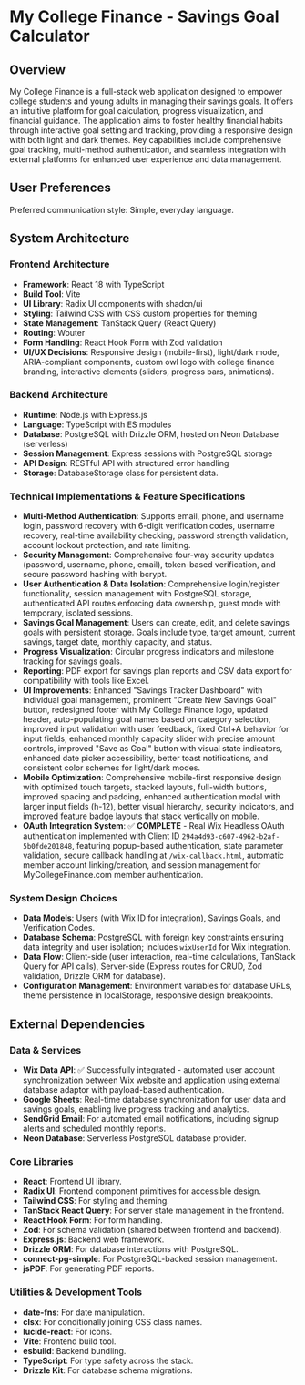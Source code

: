 # My College Finance - Savings Goal Calculator

## Overview
My College Finance is a full-stack web application designed to empower college students and young adults in managing their savings goals. It offers an intuitive platform for goal calculation, progress visualization, and financial guidance. The application aims to foster healthy financial habits through interactive goal setting and tracking, providing a responsive design with both light and dark themes. Key capabilities include comprehensive goal tracking, multi-method authentication, and seamless integration with external platforms for enhanced user experience and data management.

## User Preferences
Preferred communication style: Simple, everyday language.

## System Architecture

### Frontend Architecture
- **Framework**: React 18 with TypeScript
- **Build Tool**: Vite
- **UI Library**: Radix UI components with shadcn/ui
- **Styling**: Tailwind CSS with CSS custom properties for theming
- **State Management**: TanStack Query (React Query)
- **Routing**: Wouter
- **Form Handling**: React Hook Form with Zod validation
- **UI/UX Decisions**: Responsive design (mobile-first), light/dark mode, ARIA-compliant components, custom owl logo with college finance branding, interactive elements (sliders, progress bars, animations).

### Backend Architecture
- **Runtime**: Node.js with Express.js
- **Language**: TypeScript with ES modules
- **Database**: PostgreSQL with Drizzle ORM, hosted on Neon Database (serverless)
- **Session Management**: Express sessions with PostgreSQL storage
- **API Design**: RESTful API with structured error handling
- **Storage**: DatabaseStorage class for persistent data.

### Technical Implementations & Feature Specifications
- **Multi-Method Authentication**: Supports email, phone, and username login, password recovery with 6-digit verification codes, username recovery, real-time availability checking, password strength validation, account lockout protection, and rate limiting.
- **Security Management**: Comprehensive four-way security updates (password, username, phone, email), token-based verification, and secure password hashing with bcrypt.
- **User Authentication & Data Isolation**: Comprehensive login/register functionality, session management with PostgreSQL storage, authenticated API routes enforcing data ownership, guest mode with temporary, isolated sessions.
- **Savings Goal Management**: Users can create, edit, and delete savings goals with persistent storage. Goals include type, target amount, current savings, target date, monthly capacity, and status.
- **Progress Visualization**: Circular progress indicators and milestone tracking for savings goals.
- **Reporting**: PDF export for savings plan reports and CSV data export for compatibility with tools like Excel.
- **UI Improvements**: Enhanced "Savings Tracker Dashboard" with individual goal management, prominent "Create New Savings Goal" button, redesigned footer with My College Finance logo, updated header, auto-populating goal names based on category selection, improved input validation with user feedback, fixed Ctrl+A behavior for input fields, enhanced monthly capacity slider with precise amount controls, improved "Save as Goal" button with visual state indicators, enhanced date picker accessibility, better toast notifications, and consistent color schemes for light/dark modes.
- **Mobile Optimization**: Comprehensive mobile-first responsive design with optimized touch targets, stacked layouts, full-width buttons, improved spacing and padding, enhanced authentication modal with larger input fields (h-12), better visual hierarchy, security indicators, and improved feature badge layouts that stack vertically on mobile.
- **OAuth Integration System**: ✅ **COMPLETE** - Real Wix Headless OAuth authentication implemented with Client ID `294a4d93-c607-4962-b2af-5b0fde201848`, featuring popup-based authentication, state parameter validation, secure callback handling at `/wix-callback.html`, automatic member account linking/creation, and session management for MyCollegeFinance.com member authentication.

### System Design Choices
- **Data Models**: Users (with Wix ID for integration), Savings Goals, and Verification Codes.
- **Database Schema**: PostgreSQL with foreign key constraints ensuring data integrity and user isolation; includes `wixUserId` for Wix integration.
- **Data Flow**: Client-side (user interaction, real-time calculations, TanStack Query for API calls), Server-side (Express routes for CRUD, Zod validation, Drizzle ORM for database).
- **Configuration Management**: Environment variables for database URLs, theme persistence in localStorage, responsive design breakpoints.

## External Dependencies

### Data & Services
- **Wix Data API**: ✅ Successfully integrated - automated user account synchronization between Wix website and application using external database adaptor with payload-based authentication.
- **Google Sheets**: Real-time database synchronization for user data and savings goals, enabling live progress tracking and analytics.
- **SendGrid Email**: For automated email notifications, including signup alerts and scheduled monthly reports.
- **Neon Database**: Serverless PostgreSQL database provider.

### Core Libraries
- **React**: Frontend UI library.
- **Radix UI**: Frontend component primitives for accessible design.
- **Tailwind CSS**: For styling and theming.
- **TanStack React Query**: For server state management in the frontend.
- **React Hook Form**: For form handling.
- **Zod**: For schema validation (shared between frontend and backend).
- **Express.js**: Backend web framework.
- **Drizzle ORM**: For database interactions with PostgreSQL.
- **connect-pg-simple**: For PostgreSQL-backed session management.
- **jsPDF**: For generating PDF reports.

### Utilities & Development Tools
- **date-fns**: For date manipulation.
- **clsx**: For conditionally joining CSS class names.
- **lucide-react**: For icons.
- **Vite**: Frontend build tool.
- **esbuild**: Backend bundling.
- **TypeScript**: For type safety across the stack.
- **Drizzle Kit**: For database schema migrations.